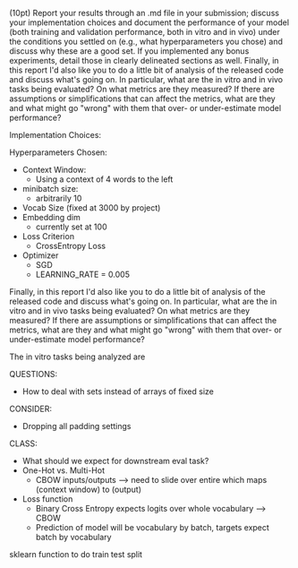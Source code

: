  (10pt) Report your results through an .md file in your submission; discuss your implementation choices and document the performance of your model (both training and validation performance, both in vitro and in vivo) under the conditions you settled on (e.g., what hyperparameters you chose) and discuss why these are a good set. If you implemented any bonus experiments, detail those in clearly delineated sections as well. Finally, in this report I'd also like you to do a little bit of analysis of the released code and discuss what's going on. In particular, what are the in vitro and in vivo tasks being evaluated? On what metrics are they measured? If there are assumptions or simplifications that can affect the metrics, what are they and what might go "wrong" with them that over- or under-estimate model performance?


Implementation Choices:


Hyperparameters Chosen:
- Context Window:
    - Using a context of 4 words to the left
- minibatch size:
    - arbitrarily 10
- Vocab Size (fixed at 3000 by project)
- Embedding dim
    - currently set at 100
- Loss Criterion
    - CrossEntropy Loss
- Optimizer
    - SGD
    - LEARNING_RATE = 0.005


Finally, in this report I'd also like you to do a little bit of analysis of the released code and discuss what's going on. In particular, what are the in vitro and in vivo tasks being evaluated? On what metrics are they measured? If there are assumptions or simplifications that can affect the metrics, what are they and what might go "wrong" with them that over- or under-estimate model performance?

The in vitro tasks being analyzed are 




QUESTIONS:
- How to deal with sets instead of arrays of fixed size


CONSIDER:
- Dropping all padding settings

CLASS:
- What should we expect for downstream eval task?
- One-Hot vs. Multi-Hot
    - CBOW inputs/outputs --> need to slide over entire which maps (context window) to (output)
- Loss function
    - Binary Cross Entropy expects logits over whole vocabulary --> CBOW
    - Prediction of model will be vocabulary by batch, targets expect batch by vocabulary


sklearn function to do train test split
